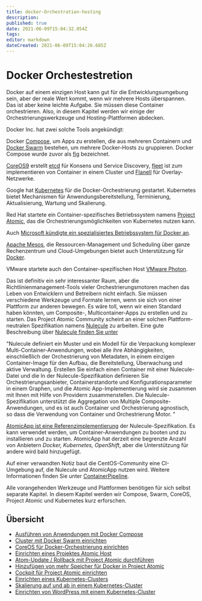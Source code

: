 ```yaml
---
title: docker-Orchestration-hosting
description: 
published: true
date: 2021-06-09T15:04:32.054Z
tags: 
editor: markdown
dateCreated: 2021-06-09T15:04:26.685Z
---
```


# Docker Orchestestretion

Docker auf einem einzigen Host kann gut für die Entwicklungsumgebung sein, aber der reale Wert kommt, wenn wir mehrere Hosts überspannen.
Das ist aber keine leichte Aufgabe. Sie müssen diese Container orchestrieren. Also, in diesem Kapitel werden wir einige der Orchestrierungswerkzeuge und Hosting-Plattformen abdecken.

Docker Inc. hat zwei solche Tools angekündigt:

Docker [Compose](https://docs.docker.com/compose), um Apps zu erstellen,
die aus mehreren Containern und [Docker Swarm](https://docs.docker.com/swarm/) bestehen,
um mehrere Docker-Hosts zu gruppieren.
Docker Compose wurde zuvor als [fig](http://www.fig.sh) bezeichnet.

[CoreOS9](https://coreos.com/) erstellt [etcd](https://github.com/coreos/etcd) für Konsens und Service Discovery, [fleet](https://coreos.com/using-coreos/clustering) ist zum implementieren von Container in einem Cluster und [Flanell](https://github.com/coreos/flannel) für Overlay-Netzwerke.

Google hat [Kubernetes](http://kubernetes.io/) für die Docker-Orchestrierung gestartet.
Kubernetes bietet Mechanismen für Anwendungsbereitstellung, Terminierung, Aktualisierung, Wartung und Skalierung.

Red Hat startete ein Container-spezifisches Betriebssystem namens [Project Atomic](http://www.projectatomic.io/), das die Orchestrierungsmöglichkeiten von Kubernetes nutzen kann.

Auch [Microsoft kündigte ein spezialisiertes Betriebssystem für Docker an](http://azure.microsoft.com/blog/2015/04/08/microsoft-unveils-new-container-technologies-for-the-next-generation-cloud/).

[Apache Mesos](http://mesos.apache.org), die Ressourcen-Management und Scheduling über ganze Rechenzentrum und Cloud-Umgebungen bietet auch Unterstützung für [Docker](http://mesos.apache.org/documentation/latest/docker-Containerizer).

VMware startete auch den Container-spezifischen Host [VMware Photon](http://vmware.github.io/photon/).

Das ist definitiv ein sehr interessanter Raum, aber die Richtlinienmanagement-Tools vieler Orchestrierungsmotoren machen das Leben von Entwicklern und Betreibern nicht einfach. Sie müssen verschiedene Werkzeuge und Formate lernen, wenn sie sich von einer Plattform zur anderen bewegen. Es wäre toll, wenn wir einen Standard haben könnten, um Composite-, Multicontainer-Apps zu erstellen und zu starten. Das Project Atomic Community scheint an einer solchen Plattform-neutralen Spezifikation namens [Nulecule](https://github.com/projectatomic/nulecule/) zu arbeiten. Eine gute Beschreibung über [Nulecule finden Sie unter](http://www.projectatomic.io/blog/2015/05/announcing-the-nulecule-specification-for-composite-applications/)

"Nulecule definiert ein Muster und ein Modell für die Verpackung komplexer Multi-Container-Anwendungen, wobei alle ihre Abhängigkeiten, einschließlich der Orchestrierung von Metadaten, in einem einzigen Container-Image für den Aufbau, die Bereitstellung, Überwachung und aktive Verwaltung. Erstellen Sie einfach einen Container mit einer Nulecule-Datei und die In der Nulecule-Spezifikation definieren Sie Orchestrierungsanbieter, Containerstandorte und Konfigurationsparameter in einem Graphen, und die Atomic App-Implementierung wird sie zusammen mit Ihnen mit Hilfe von Providern zusammenstellen. Die Nulecule-Spezifikation unterstützt die Aggregation von Multiple Composite-Anwendungen, und es ist auch Container und Orchestrierung agnostisch, so dass die Verwendung von Container und Orchestrierung Motor. "

[AtomicApp ist eine Referenzimplementierung](https://github.com/projectatomic/atomicapp/) der Nulecule-Spezifikation. Es kann verwendet werden, um Container-Anwendungen zu booten und zu installieren und zu starten. AtomicApp hat derzeit eine begrenzte Anzahl von Anbietern _Docker, Kubernetes, OpenShift_, aber die Unterstützung für andere wird bald hinzugefügt.

Auf einer verwandten Notiz baut die CentOS-Community eine CI-Umgebung auf, die Nulecule und AtomicApp nutzen wird. Weitere Informationen finden Sie unter [ContainerPipeline](http://wiki.centos.org/ContainerPipeline).

Alle vorangehenden Werkzeuge und Plattformen benötigen für sich selbst separate Kapitel. In diesem Kapitel werden wir Compose, Swarm, CoreOS, Project Atomic und Kubernetes kurz erforschen.

## Übersicht

* [Ausführen von Anwendungen mit Docker Compose](../docker-orchestration-compose)
* [Cluster mit Docker Swarm einrichten](../docker-orchestration-swarm)
* [CoreOS für Docker-Orchestrierung einrichten](../docker-orchestration-coreos)
* [Einrichten eines Projektes Atomic Host](../docker-orchestration-atomic-host)
* [Atom-Update / Rollback mit Project Atomic durchführen](../docker-orchestration-atomic-update-rollback)
* [Hinzufügen von mehr Speicher für Docker in Project Atomic](../docker-orchestration-atomic-speicher)
* [Cockpit für Project Atomic einrichten](../docker-orchestration-atomic-cockpit)
* [Einrichten eines Kubernetes-Clusters](../docker-orchestration-kubernetes-cluster)
* [Skalierung auf und ab in einem Kubernetes-Cluster](../docker-orchestration-kubernetes-skalierung)
* [Einrichten von WordPress mit einem Kubernetes-Cluster](../docker-orchestration-kubernetes-wordpress-)